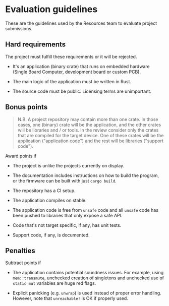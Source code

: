 # Evaluation guidelines

These are the guidelines used by the Resources team to evaluate project
submissions.

## Hard requirements

The project must fulfill these requirements or it will be rejected.

- It's an application (binary crate) that runs on embedded hardware (Single
  Board Computer, development board or custom PCB).

- The main logic of the application must be written in Rust.

- The source code must be public. Licensing terms are unimportant.

## Bonus points

> N.B. A project repository may contain more than one crate. In those cases, one
> (binary) crate will be the application, and the other crates will be libraries
> and / or tools. In the review consider only the crates that are compiled for
> the target device. One of these crates will be the application ("application
> code") and the rest will be libraries ("support code").

Award points if

- The project is unlike the projects currently on display.

- The documentation includes instructions on how to build the program, or the
  firmware can be built with just `cargo build`.

- The repository has a CI setup.

- The application compiles on stable.

- The application code is free from `unsafe` code and all `unsafe` code has been
  pushed to libraries that only expose a safe API.

- Code that's not target specific, if any, has unit tests.

- Support code, if any, is documented.

## Penalties

Subtract points if

- The application contains potential soundness issues. For example, using
  `mem::transmute`, unchecked creation of singletons and unchecked use of
  `static mut` variables are huge red flags.

- Explicit panicking (e.g. `unwrap`) is used instead of proper error handling.
  However, note that `unreachable!` is OK if properly used.
